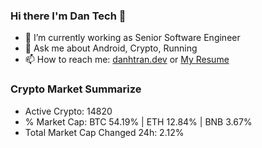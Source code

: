 ### Hi there I'm Dan Tech 👋

- 🔭 I’m currently working as Senior Software Engineer
- 💬 Ask me about Android, Crypto, Running 
- 📫 How to reach me: <a href="https://danhtran.dev" target="_blank">danhtran.dev</a> or <a href="Dan-Resume.pdf" target="_blank">My Resume</a>

### Crypto Market Summarize
- Active Crypto: 14820
- % Market Cap: BTC 54.19% | ETH 12.84% | BNB 3.67%
- Total Market Cap Changed 24h: 2.12%
